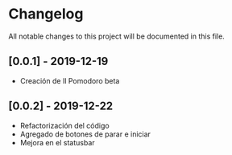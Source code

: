 # Changelog
All notable changes to this project will be documented in this file.

## [0.0.1] - 2019-12-19
- Creación de Il Pomodoro beta

## [0.0.2] - 2019-12-22
- Refactorización del código
- Agregado de botones de parar e iniciar
- Mejora en el statusbar
